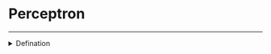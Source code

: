 # **Perceptron**

---

<details>
<summary>Defination</summary>
```
The Perceptron is an algorithm for Supervised Learning of Binary Classifiers.
Its can be seen as a single unit of Artificial Neural Network.
Its also known as Prototype of Neural Nets.
```
</details>
